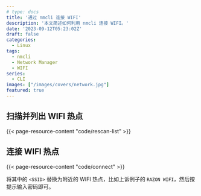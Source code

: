 ```yaml
---
# type: docs
title: '通过 nmcli 连接 WIFI'
description: '本文简述如何利用 nmcli 连接 WIFI。'
date: '2023-09-12T05:23:02Z'
draft: false
categories:
  - Linux
tags:
  - nmcli
  - Network Manager
  - WIFI
series:
  - CLI
images: ["/images/covers/network.jpg"]
featured: true
---
```


## 扫描并列出 WIFI 热点

{{< page-resource-content "code/rescan-list" >}}

## 连接 WIFI 热点

{{< page-resource-content "code/connect" >}}

将其中的 `<SSID>` 替换为附近的 WIFI 热点，比如上诉例子的 `RAZON WIFI`，然后按提示输入密码即可。
